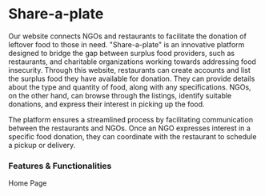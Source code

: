 # Share-a-plate

Our website connects NGOs and restaurants to facilitate the donation of leftover food to those in need. "Share-a-plate" is an innovative platform designed to bridge the gap between surplus food providers, such as restaurants, and charitable organizations working towards addressing food insecurity. Through this website, restaurants can create accounts and list the surplus food they have available for donation. They can provide details about the type and quantity of food, along with any specifications. NGOs, on the other hand, can browse through the listings, identify suitable donations, and express their interest in picking up the food. 

The platform ensures a streamlined process by facilitating communication between the restaurants and NGOs. Once an NGO expresses interest in a specific food donation, they can coordinate with the restaurant to schedule a pickup or delivery.

### Features & Functionalities

Home Page



